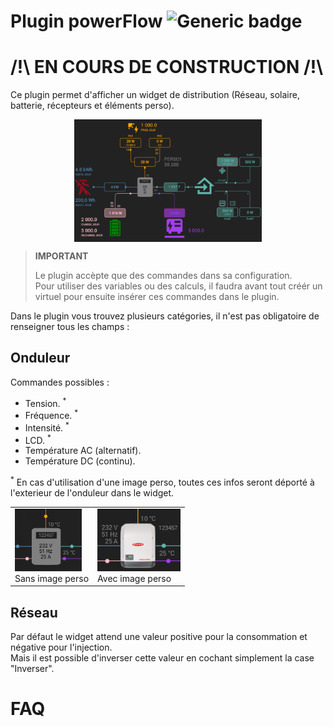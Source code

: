 # Plugin powerFlow ![Generic badge](https://img.shields.io/badge/Core-Full_js_(dev)-green.svg)

# /!\ EN COURS DE CONSTRUCTION /!\ 


Ce plugin permet d'afficher un widget de distribution (Réseau, solaire, batterie, récepteurs et éléments perso).

<img src="../../../images/powerFlow_exemple.png" width="300" style="display: block;margin: 0 auto;"/>


>**IMPORTANT**
>
>Le plugin accèpte que des commandes dans sa configuration.<br>
>Pour utiliser des variables ou des calculs, il faudra avant tout créér un virtuel pour ensuite insérer ces commandes dans le plugin.

Dans le plugin vous trouvez plusieurs catégories, il n'est pas obligatoire de renseigner tous les champs :

## Onduleur

Commandes possibles :

- Tension. <sup>*</sup>
- Fréquence. <sup>*</sup>
- Intensité. <sup>*</sup>
- LCD. <sup>*</sup>
- Température AC (alternatif).
- Température DC (continu).

 <sup>*</sup> En cas d'utilisation d'une image perso, toutes ces infos seront déporté à l'exterieur de l'onduleur dans le widget.

| | |
|--- | ---|
| <img src="../../../images/powerFlow_exemple_inverter_noImgCustom.png" height="100" /><br>Sans image perso | <img src="../../../images/powerFlow_exemple_inverter_withImgCustom.png" height="100" /><br>Avec image perso |


## Réseau

Par défaut le widget attend une valeur positive pour la consommation et négative pour l'injection.<br>Mais il est possible d'inverser cette valeur en cochant simplement la case "Inverser".

# FAQ
